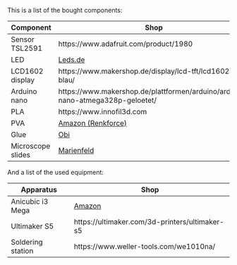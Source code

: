 This is a list of the bought components:

<table>
<thead>
<tr>
<th>Component</th>
<th>Shop</th>
</tr>
</thead>
<tbody>
<tr>
<td>Sensor TSL2591</td>
<td>https://www.adafruit.com/product/1980</td>
</tr>
<tr>
<td>LED</td>
<td><a href="https://www.leds.de/osram-oslon-ssl-150-smd-led-mit-10x10mm-platine-gelb-593nm-33990.html">Leds.de</a></td>
</tr>
<tr>
<td>LCD1602 display</td>
<td>https://www.makershop.de/display/lcd-tft/lcd1602-blau/</td>
</tr>
<tr>
<td>Arduino nano</td>
<td>https://www.makershop.de/plattformen/arduino/arduino-nano-atmega328p-geloetet/</td>
</tr>
<tr>
<td>PLA</td>
<td>https://www.innofil3d.com</td>
</tr>
<tr>
<td>PVA</td>
<td><a href="https://www.amazon.de/Renkforce-Filament-1-75mm-Transparent-500g/dp/B073JYMLZJ/ref=sr_1_1?__mk_de_DE=ÅMÅŽÕÑ&keywords=renkforce+pva&qid=1568635718&s=ce-de&sr=1-1-catcorr">Amazon (Renkforce)</a></td>
</tr>
<tr>
<td>Glue</td>
<td><a href="https://www.obi.de/lackreparatur-karosseriereparatur/presto-kunststoffspachtel-250-g/p/6636450">Obi</a></td>
</tr>
<tr>
<td>Microscope slides</td>
  <td><a href="https://www.marienfeld-superior.com/information-about-our-microscope-slides.html">Marienfeld</a></td>
</tr>
</tbody>
</table>

And a list of the used equipment:

<table>
<thead>
<tr>
<th>Apparatus</th>
<th>Shop</th>
</tr>
</thead>
<tbody>
<tr>
<td>Anicubic i3 Mega</td>
<td>
<a href="https://www.amazon.de/Anycubic-größerer-Druckgröße-Touchscreen-Filament/dp/B06XDFQ3LR/ref=sr_1_5?__mk_de_DE=ÅMÅŽÕÑ&crid=3QMVYAA6NFT6H&keywords=anycubic+i3+mega&qid=1568634754&s=gateway&sprefix=anycub%2Caps%2C159&sr=8-5">Amazon</a>
</td>
</tr>
<tr>
<td>Ultimaker S5</td>
<td>https://ultimaker.com/3d-printers/ultimaker-s5</td>
</tr>
<tr>
<td>Soldering station</td>
<td>https://www.weller-tools.com/we1010na/</td>
</tr>
</tbody>
</table>
